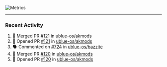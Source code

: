 ![Metrics](https://metrics.lecoq.io/KyleGospo?template=classic&base=header%2C%20activity%2C%20community%2C%20repositories%2C%20metadata&base.indepth=false&base.hireable=false&base.skip=false&config.timezone=America%2FLos_Angeles)

---
### Recent Activity
<!--START_SECTION:activity-->
1. 🎉 Merged PR [#121](https://github.com/ublue-os/akmods/pull/121) in [ublue-os/akmods](https://github.com/ublue-os/akmods)
2. 💪 Opened PR [#121](https://github.com/ublue-os/akmods/pull/121) in [ublue-os/akmods](https://github.com/ublue-os/akmods)
3. 🗣 Commented on [#724](https://github.com/ublue-os/bazzite/issues/724#issuecomment-1917905855) in [ublue-os/bazzite](https://github.com/ublue-os/bazzite)
4. 🎉 Merged PR [#120](https://github.com/ublue-os/akmods/pull/120) in [ublue-os/akmods](https://github.com/ublue-os/akmods)
5. 💪 Opened PR [#120](https://github.com/ublue-os/akmods/pull/120) in [ublue-os/akmods](https://github.com/ublue-os/akmods)
<!--END_SECTION:activity-->
